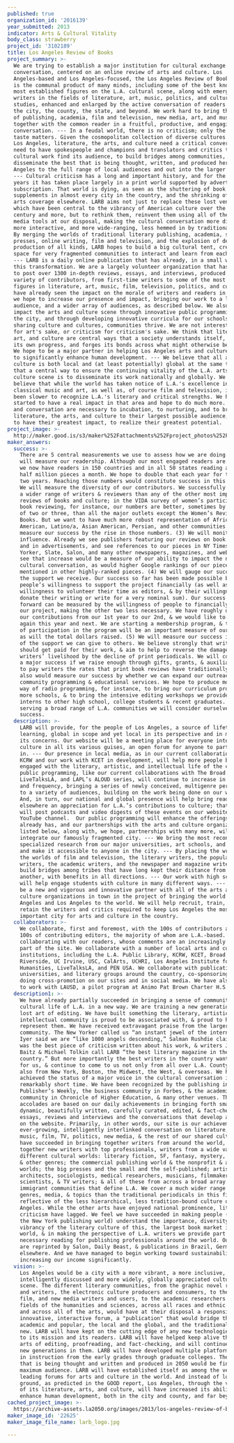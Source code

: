 ```yaml
---
published: true
organization_id: '2016139'
year_submitted: 2013
indicator: Arts & Cultural Vitality
body_class: strawberry
project_id: '3102189'
title: Los Angeles Review of Books
project_summary: >-
  We are trying to establish a major institution for cultural exchange and
  conversation, centered on an online review of arts and culture. Los
  Angeles-based and Los Angeles-focused, the Los Angeles Review of Books (LARB)
  is the communal product of many minds, including some of the best know and
  most established figures on the L.A. cultural scene, along with emerging L.A.
  writers in the fields of literature, art, music, politics, and cultural
  studies, enhanced and enlarged by the active conversation of readers all over
  the city, the county, the state, and beyond. We work hard to bring the worlds
  of publishing, academia, film and television, new media, art, and music
  together with the common reader in a fruitful, productive, and engaging
  conversation. --- In a feudal world, there is no criticism; only the king's
  taste matters. Given the cosmopolitan collection of diverse cultures here in
  Los Angeles, literature, the arts, and culture need a critical conversation,
  need to have spokespeople and champions and translators and critics to help
  cultural work find its audience, to build bridges among communities, and to
  disseminate the best that is being thought, written, and produced here in Los
  Angeles to the full range of local audiences and out into the larger world.
  --- Cultural criticism has a long and important history, and for the last 150
  years it has taken place largely in a print world supported by advertising and
  subscription. That world is dying, as seen as the shuttering of book review
  supplements in almost every city in the country, and the shrinking of book and
  arts coverage elsewhere. LARB aims not just to replace these lost venues,
  which have been central to the vibrancy of American culture over the last
  century and more, but to rethink them, reinvent them using all of the new
  media tools at our disposal, making the cultural conversation more diverse,
  more interactive, and more wide-ranging, less hemmed in by traditional models.
  By merging the worlds of traditional literary publishing, academia, small
  presses, online writing, film and television, and the explosion of desktop
  production of all kinds, LARB hopes to build a big cultural tent, creating a
  space for very fragmented communities to interact and learn from each other.
  --- LARB is a daily online publication that has already, in a small way, begun
  this transformation. We are a largely volunteer organization that has managed
  to post over 1300 in-depth reviews, essays, and interviews, produced by a wide
  variety of contributors, from first-time writers to some of the most esteemed
  figures in literature, art, music, film, television, politics, and culture. We
  have already seen the impact on the morale of writers and readers in L.A., and
  we hope to increase our presence and impact, bringing our work to a larger
  audience, and a wider array of audiences, as described below. We also will
  impact the arts and culture scene through innovative public programming around
  the city, and through developing innovative curricula for our schools. --- In
  sharing culture and cultures, communities thrive. We are not interested in art
  for art's sake, or criticism for criticism's sake. We think that literature,
  art, and culture are central ways that a society understands itself, incubates
  its own progress, and forges its bonds across what might otherwise be divides.
  We hope to be a major partner in helping Los Angeles arts and culture continue
  to significantly enhance human development. --- We believe that all art and
  culture is both local and (at least potentially) global at the same time, and
  that a central way to ensure the continuing vitality of the L.A. arts and
  culture scene is to disseminate its work nationally and globally. We also
  believe that while the world has taken notice of L.A.'s excellence in
  classical music and art, as well as, of course film and television, it has
  been slower to recognize L.A.'s literary and critical strengths. We have
  started to have a real impact in that area and hope to do much more. Criticism
  and conversation are necessary to incubation, to nurturing, and to bringing
  literature, the arts, and culture to their largest possible audience, and thus
  to have their greatest impact, to realize their greatest potential.
project_image: >-
  http://maker.good.is/s3/maker%252Fattachments%252Fproject_photos%252Fimages%252F22625%252Fdisplay%252Flarb_logo.jpg=c570x385
maker_answers:
  success: >-
    There are 5 central measurements we use to assess how we are doing. (1) We
    will measure our readership. Although our most engaged readers are in L.A.,
    we now have readers in 150 countries and in all 50 states reading almost a
    half million pieces a month. We hope to double that each year for the next
    two years. Reaching those numbers would constitute success in this area. (2)
    We will measure the diversity of our contributors. We successfully attracted
    a wider range of writers & reviewers than any of the other most important
    reviews of books and culture; in the VIDA survey of women’s participation in
    book reviewing, for instance, our numbers are better, sometimes by a factor
    of two or three, than all the major outlets except the Women’s Review of
    Books. But we want to have much more robust representation of African
    American, Latino/a, Asian American, Persian, and other communities. We would
    measure our success by the rise in those numbers. (3) We will monitor our
    influence. Already we see publishers featuring our reviews on book covers
    and in advertisements, and see references to our pieces in NY Times, New
    Yorker, Slate, Salon, and many other newspapers, magazines, and websites. To
    see that increase would be a measure of our ability to impact the national
    cultural conversation, as would higher Google rankings of our pieces, and
    mentioned in other highly-ranked pieces. (4) We will gauge our success by
    the support we receive. Our success so far has been made possible by
    people’s willingness to support the project financially (as well as by their
    willingness to volunteer their time as editors, & by their willingness to
    donate their writing or write for a very nominal sum). Our success going
    forward can be measured by the willingness of people to financially support
    our project, making the other two less necessary. We have roughly doubled
    our contributions from our 1st year to our 2nd, & we would like to double
    again this year and next. We are starting a membership program, & the level
    of participation in the program will be an important measure of our success,
    as will the total dollars raised. (5) We will measure our success in terms
    of the support we can give to others. We believe strongly that writers
    should get paid for their work, & aim to help to reverse the damage done to
    writers’ livelihood by the decline of print periodicals. We will consider it
    a major success if we raise enough through gifts, grants, & auxiliary income
    to pay writers the rates that print book reviews have traditionally paid. We
    also would measure our success by whether we can expand our outreach in
    community programming & educational services. We hope to produce more in the
    way of radio programming, for instance, to bring our curriculum project to
    more schools, & to bring the intensive editing workshops we provide our
    interns to other high school, college students & recent graduates. If we are
    serving a broad range of L.A. communities we will consider ourselves a
    success.
  description: >-
    LARB will provide, for the people of Los Angeles, a source of lifetime
    learning, global in scope and yet local in its perspective and in many of
    its concerns. Our website will be a meeting place for everyone interested in
    culture in all its various guises, an open forum for anyone to participate
    in. --- Our presence in local media, as in our current collaboration with
    KCRW and our work with KCET in development, will help more people become
    engaged with the literary, artistic, and intellectual life of the city.  Our
    public programming, like our current collaborations with The Broad Stage,
    LiveTalksLA, and LAPL’s ALOUD series, will continue to increase in breadth
    and frequency, bringing a series of newly conceived, multigenre performances
    to a variety of audiences, building on the work being done on our website.
    And, in turn, our national and global presence will help bring readers
    elsewhere an appreciation for L.A.’s contributions to culture; that is, we
    will post podcasts and video digests of these events on our website and our
    YouTube channel.  Our public programming will enhance the offerings the city
    already has, and our partnerships with the arts and culture organizations
    listed below, along with, we hope, partnerships with many more, will help
    integrate our famously fragmented city. --- We bring the most recondite and
    specialized research from our major universities, art schools, and colleges
    and make it accessible to anyone in the city. --- By placing the writers in
    the worlds of film and television, the literary writers, the popular genre
    writers, the academic writers, and the newspaper and magazine writers, we
    build bridges among tribes that have long kept their distance from one
    another, with benefits in all directions. --- Our work with high schools
    will help engage students with culture in many different ways. --- We will
    be a new and vigorous and innovative partner with all of the arts and
    culture organizations in town in the project of bringing the world to Los
    Angeles and Los Angeles to the world. We will help recruit, train, and
    retain the writers and critics required to keep Los Angeles the most
    important city for arts and culture in the country.
  collaborators: >-
    We collaborate, first and foremost, with the 100s of contributors and our
    100s of contributing editors, the majority of whom are L.A.-based. We are
    collaborating with our readers, whose comments are an increasingly important
    part of the site. We collaborate with a number of local arts and culture
    institutions, including the L.A. Public Library, KCRW, KCET, Broad Stage, UC
    Riverside, UC Irvine, USC, CalArts, UCHRI, Los Angeles Institute for the
    Humanities, LiveTalksLA, and PEN USA. We collaborate with publications,
    universities, and literary groups around the country, co-sponsoring events,
    doing cross-promotion on our sites and in social media. We have also started
    to work with LAUSD, a pilot program at Animo Pat Brown Charter H.S.
  description1: >-
    We have already partially succeeded in bringing a sense of community to the
    cultural life of L.A. in a new way. We are training a new generation in the
    lost art of editing. We have built something the literary, artistic, &
    intellectual community is proud to be associated with, & proud to have
    represent them. We have received extravagant praise from the larger literary
    community. The New Yorker called us “an instant jewel of the internet,” Pico
    Iyer said we are “like 1000 angels descending,” Salman Rushdie claims ours
    was the best piece of criticism written about his work, & writers Jon Robin
    Baitz & Michael Tolkin call LARB “the best literary magazine in the
    country.” But more importantly the best writers in the country want to write
    for us, & continue to come to us not only from all over L.A. County, but
    also from New York, Boston, the Midwest, the West, & overseas. We have
    achieved the status of a major voice in the cultural conversation in a
    remarkably short time. We have been recognized by the publishing industry in
    Publisher’s Weekly, the business community in Forbes, & the academic
    community in Chronicle of Higher Education, & many other venues. The
    accolades are based on our daily achievements in bringing forth smart,
    dynamic, beautifully written, carefully curated, edited, & fact-checked
    essays, reviews and interviews and the conversations that develop about them
    on the website. Primarily, in other words, our site is our achievement, an
    ever-growing, intelligently interlinked conversation on literature, art,
    music, film, TV, politics, new media, & the rest of our shared culture. We
    have succeeded in bringing together writers from around the world, bringing
    together new writers with top professionals, writers from a wide variety of
    different cultural worlds: literary fiction, SF, fantasy, mystery, thriller
    & other genres; the commercial publishing world & the nonprofit & academic
    worlds; the big presses and the small and the self-published; artists,
    architects, sociologists, medical researchers, musicians, filmmakers,
    scientists, & TV writers; & all of these from across a broad array of the
    immigrant communities that define L.A. We cover a much wider range of texts,
    genres, media, & topics than the traditional periodicals in this field,
    reflective of the less hierarchical, less tradition-bound culture of Los
    Angeles. While the other arts have enjoyed national prominence, literature &
    criticism have lagged. We feel we have succeeded in making people (including
    the New York publishing world) understand the importance, diversity, and
    vibrancy of the literary culture of this, the largest book market in the
    world, & in making the perspective of L.A. writers we provide part of the
    necessary reading for publishing professionals around the world. Our pieces
    are reprinted by Salon, Daily Beast, & publications in Brazil, Germany &
    elsewhere. And we have managed to begin working toward sustainability,
    increasing our income significantly. 
  vision: >-
    Los Angeles would be a city with a more vibrant, a more inclusive, a more
    intelligently discussed and more widely, globally appreciated cultural
    scene. The different literary communities, from the graphic novel readers
    and writers, the electronic culture producers and consumers, to the TV,
    film, and new media writers and users, to the academic researchers in all
    fields of the humanities and sciences, across all races and ethnic groups,
    and across all of the arts, would have at their disposal a responsive,
    innovative, interactive forum, a "publication" that would bridge the
    academic and popular, the local and the global, and the traditional and the
    new. LARB will have kept on the cutting edge of any new technologies useful
    to its mission and its readers. LARB will have helped keep alive the fine
    arts of editing, proofreading, and fact-checking, and will continue training
    new generations in them. LARB will have developed multiple platforms for use
    in instruction from the early grades through graduate colleges. The best
    that is being thought and written and produced in 2050 would be finding its
    maximum audience. LARB will have established itself as among the very few
    leading forums for arts and culture in the world. And instead of losing
    ground, as predicted in the GOOD report, Los Angeles, through the vitality
    of its literature, arts, and culture, will have increased its ability to
    enhance human development, both in the city and county, and far beyond.
cached_project_image: >-
  https://archive-assets.la2050.org/images/2013/los-angeles-review-of-books/maker.good.is/s3/maker%252Fattachments%252Fproject_photos%252Fimages%252F22625%252Fdisplay%252Flarb_logo.jpg=c570x385.jpg
maker_image_id: '22625'
maker_image_file_name: larb_logo.jpg

---
```

